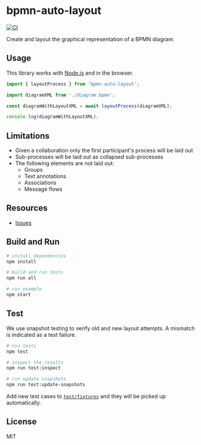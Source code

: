 # bpmn-auto-layout

[![CI](https://github.com/bpmn-io/bpmn-auto-layout/actions/workflows/CI.yml/badge.svg)](https://github.com/bpmn-io/bpmn-auto-layout/actions/workflows/CI.yml)

Create and layout the graphical representation of a BPMN diagram.

## Usage

This library works with [Node.js](https://nodejs.org/) and in the browser.

```javascript
import { layoutProcess } from 'bpmn-auto-layout';

import diagramXML from './diagram.bpmn';

const diagramWithLayoutXML = await layoutProcess(diagramXML);

console.log(diagramWithLayoutXML);
```

## Limitations

* Given a collaboration only the first participant's process will be laid out
* Sub-processes will be laid out as collapsed sub-processes
* The following elements are not laid out:
  * Groups
  * Text annotations
  * Associations
  * Message flows

## Resources

* [Issues](https://github.com/bpmn-io/bpmn-auto-layout/issues)

## Build and Run

```sh
# install dependencies
npm install

# build and run tests
npm run all

# run example
npm start
```

## Test

We use snapshot testing to verify old and new layout attempts. A mismatch is indicated as a test failure.

```sh
# run tests
npm test

# inspect the results
npm run test:inspect

# run update snapshots
npm run test:update-snapshots
```

Add new test cases to [`test/fixtures`](./test/fixures) and they will be picked up automatically.

## License

MIT
